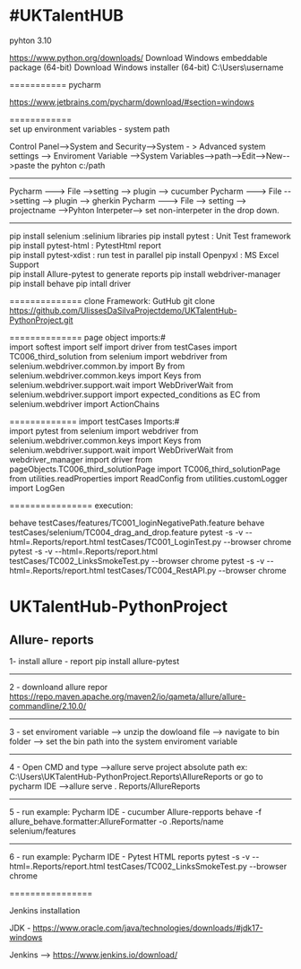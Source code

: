 #UKTalentHUB
============ 
pyhton 3.10 

https://www.python.org/downloads/ 
Download Windows embeddable package (64-bit)
Download Windows installer (64-bit)
C:\Users\username

===========
pycharm  

https://www.jetbrains.com/pycharm/download/#section=windows 

============  
set up environment variables - system path 

Control Panel-->System and Security-->System - > Advanced system settings --> Enviroment Variable -->System Variables-->path-->Edit-->New-->paste the pyhton c:/path

--------------
Pycharm ---> File -->setting --> plugin --> cucumber 
Pycharm ---> File -->setting --> plugin --> gherkin
Pycharm ---> File --> setting --> projectname -->Pyhton Interpeter--> set non-interpeter in the drop down. 

--------------
pip install selenium  :selinium libraries 
pip install pytest : Unit Test framework 
pip install pytest-html : PytestHtml report  
pip install pytest-xdist : run test in parallel 
pip install Openpyxl : MS Excel Support  
pip install Allure-pytest  to generate reports 
pip install webdriver-manager 
pip install behave
pip intall driver

============== 
clone Framework: GutHub
git clone
https://github.com/UlissesDaSilvaProjectdemo/UKTalentHub-PythonProject.git

============== 
page object imports:#  
import softest 
import self 
import driver from testCases import TC006_third_solution 
from selenium import webdriver 
from selenium.webdriver.common.by import By 
from selenium.webdriver.common.keys import Keys 
from selenium.webdriver.support.wait import WebDriverWait 
from selenium.webdriver.support import expected_conditions as EC
from selenium.webdriver import ActionChains

============= 
import testCases Imports:#  
import pytest 
from selenium import webdriver 
from selenium.webdriver.common.keys import Keys 
from selenium.webdriver.support.wait import WebDriverWait 
from webdriver_manager import driver 
from pageObjects.TC006_third_solutionPage import TC006_third_solutionPage 
from utilities.readProperties import ReadConfig 
from utilities.customLogger import LogGen

================ 
execution:

behave testCases/features/TC001_loginNegativePath.feature
behave testCases/selenium/TC004_drag_and_drop.feature
pytest -s -v  --html=.Reports/report.html testCases/TC001_LoginTest.py --browser chrome
pytest -s -v  --html=.Reports/report.html testCases/TC002_LinksSmokeTest.py --browser chrome
pytest -s -v  --html=.Reports/report.html testCases/TC004_RestAPI.py --browser chrome

# UKTalentHub-PythonProject 
Allure- reports 
----------------
1- install allure - report 
pip install allure-pytest

--------------
2 - downloand allure repor 
https://repo.maven.apache.org/maven2/io/qameta/allure/allure-commandline/2.10.0/

-------------
3 - set enviroment variable --> unzip the dowloand file --> navigate to bin folder --> set the bin path into the system enviroment variable

------------
4 - Open CMD and type -->allure serve  project absolute path ex: C:\Users\UKTalentHub-PythonProject\.Reports\AllureReports
or 
go to pycharm IDE -->allure serve . Reports/AllureReports

----------------
5 - run example: Pycharm IDE - cucumber Allure-repports
behave -f allure_behave.formatter:AllureFormatter -o .Reports/name selenium/features

----------------
6 - run example: Pycharm IDE - Pytest HTML reports 
pytest -s -v  --html=.Reports/report.html testCases/TC002_LinksSmokeTest.py --browser chrome
 
================

Jenkins installation 
 
 JDK - https://www.oracle.com/java/technologies/downloads/#jdk17-windows
 
 Jenkins --> https://www.jenkins.io/download/
 
